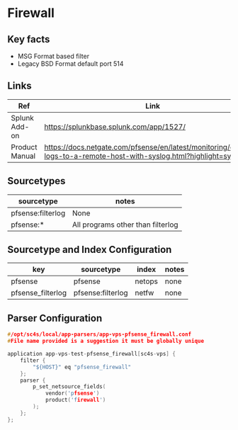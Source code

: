 # Firewall

## Key facts

* MSG Format based filter
* Legacy BSD Format default port 514

## Links

| Ref            | Link                                                                                                    |
|----------------|---------------------------------------------------------------------------------------------------------|
| Splunk Add-on  | <https://splunkbase.splunk.com/app/1527/>                                                                 |
| Product Manual | <https://docs.netgate.com/pfsense/en/latest/monitoring/copying-logs-to-a-remote-host-with-syslog.html?highlight=syslog> |

## Sourcetypes

| sourcetype     | notes                                                                                                   |
|----------------|---------------------------------------------------------------------------------------------------------|
| pfsense:filterlog  | None |
| pfsense:* | All programs other than filterlog |

## Sourcetype and Index Configuration

| key            | sourcetype     | index          | notes          |
|----------------|----------------|----------------|----------------|
| pfsense      | pfsense     | netops          | none          |
| pfsense_filterlog      | pfsense:filterlog      | netfw          | none          |


## Parser Configuration

```c
#/opt/sc4s/local/app-parsers/app-vps-pfsense_firewall.conf
#File name provided is a suggestion it must be globally unique

application app-vps-test-pfsense_firewall[sc4s-vps] {
	filter { 
        "${HOST}" eq "pfsense_firewall"
    };	
    parser { 
        p_set_netsource_fields(
            vendor('pfsense')
            product('firewall')
        ); 
    };   
};


```
